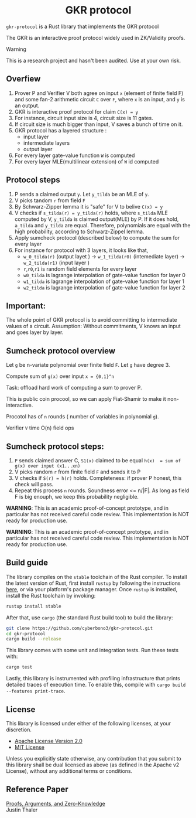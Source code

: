 <h1 align="center">GKR protocol</h1>

`gkr-protocol` is a Rust library that implements the GKR protocol

The GKR is an interactive proof protocol widely used in ZK/Validity proofs.

> [!Warning]
> This is a research project and hasn't been audited.
> Use at your own risk.

## Overfiew

1. Prover P and Verifier V both agree on input `x` (element of finite field F) and some fan-2 arithmetic circuit `C` over `F`, where `x` is an input, and `y` is an output. 
2. GKR is interactive proof protocol for claim `C(x) = y`
3. For instance, circuit input size is 4, circuit size is 11 gates.
4. If circuit size is much bigger than input, V saves a bunch of time on it.
5. GKR protocol has a layered structure : 
    - input layer
    - intermediate layers
    - output layer
6. For every layer gate-value function `W` is computed
7. For every layer MLE(multilinear extension) of `W` id computed 

## Protocol steps

1. P sends a claimed output `y`. Let `y_tilda` be an MLE of `y`.
2. V picks tandom `r` from field `F`
3. By Schwarz-Zipper lemma it is "safe" for V to belive `C(x) = y`
4. V checks if `s_tilda(r) = y_tilda(r)` holds, where `s_tilda` MLE computed by V, `y_tilda` is claimed output(MLE) by P. If it does hold, `a_tilda` and `y_tilda` are equal. Therefore, polynomials are equal with the high probability, according to Schwarz-Zippel lemma.
5. Apply sumcheck protocol (described below) to compute the sum for every layer
6. For instance for protocol with 3 layers, it looks like that, 
    - `w_0_tilda(r)` (output layet ) -> `w_1_tilda(r0)` (intemediate layer) -> `w_2_tilda(r1)` (input layer )
    - `r`,`r0`,`r1` is random field elements for every layer
    - `w0_tilda` is lagrange interpolation of gate-value function for layer 0 
    - `w1_tilda` is lagrange interpolation of gate-value function for layer 1
    - `w2_tilda` is lagrange interpolation of gate-value function for layer 2

## Important: 
The whole point of GKR  protocol is to avoid committing to intermediate values of a circuit. 
Assumption: Without commitments, V knows an input and goes layer by layer.

## Sumcheck protocol overview

Let `g` be n-variate polynomial over finite field `F`. Let `g` have degree 3.

Compute sum of `g(x)` over input `x = {0,1}^n`

Task: offload hard work of computing a sum to prover P.

This is public coin procool, so we can apply Fiat-Shamir to make it non-interactive.

Procotol has of `n` rounds ( number of variables in polynomial `g`).

Verifier `V` time O(n) field ops

## Sumcheck protocol steps:

1. `P` sends claimed answer C,  `S1(x)` claimed to be equal `h(x)  = sum of g(x) over input (x1...xn)`
2. V picks random `r` from finite field `F` and sends it to P
3. V checks if `S(r) = h(r)` holds. Completeness: if prover P honest, this check will pass.
4. Repeat this process `n` rounds.
    Soundness error <= n/|F|. As long as field F is big enouph, we keep this probability negligible.

**WARNING**: This is an academic proof-of-concept prototype, and in particular has not received careful code review. This implementation is NOT ready for production use.

**WARNING**: This is an academic proof-of-concept prototype, and in particular has not received careful code review. This implementation is NOT ready for production use.

## Build guide

The library compiles on the `stable` toolchain of the Rust compiler. To install the latest version of Rust, first install `rustup` by following the instructions [here](https://rustup.rs/), or via your platform's package manager. Once `rustup` is installed, install the Rust toolchain by invoking:
```bash
rustup install stable
```

After that, use `cargo` (the standard Rust build tool) to build the library:
```bash
git clone https://github.com/cyberbono3/gkr-protocol.git
cd gkr-protocol
cargo build --release
```

This library comes with some unit and integration tests. Run these tests with:
```bash
cargo test
```

Lastly, this library is instrumented with profiling infrastructure that prints detailed traces of execution time. To enable this, compile with `cargo build --features print-trace`.

## License

This library is licensed under either of the following licenses, at your discretion.

* [Apache License Version 2.0](LICENSE-APACHE)
* [MIT License](LICENSE-MIT)

Unless you explicitly state otherwise, any contribution that you submit to this library shall be dual licensed as above (as defined in the Apache v2 License), without any additional terms or conditions.

## Reference Paper
[Proofs, Arguments, and Zero-Knowledge](https://people.cs.georgetown.edu/jthaler/ProofsArgsAndZK.pdf) <br/>
Justin Thaler



